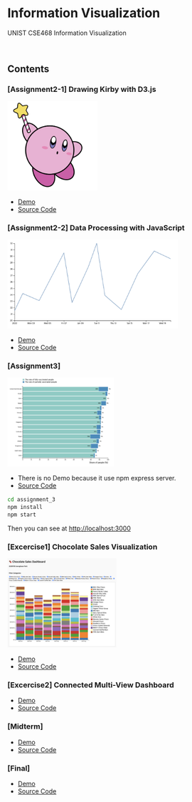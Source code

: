 # Information Visualization
UNIST CSE468 Information Visualization

<br>

## Contents

### [Assignment2-1] Drawing Kirby with D3.js
<img src = "assignment_2/1-1/kirby.png" height="200"/>

- [Demo](https://hoonably.github.io/information-visualization/assignment_2/1-1/assignment1-1)  
- [Source Code](https://github.com/hoonably/information-visualization/tree/main/assignment_2/1-1/)


### [Assignment2-2] Data Processing with JavaScript 
<img src = "assignment_2/1-2/1-2.png" height="200"/>

- [Demo](https://hoonably.github.io/information-visualization/assignment_2/1-2/assignment1-2)
- [Source Code](https://github.com/hoonably/information-visualization/tree/main/assignment_2/1-2/)
  
### [Assignment3]
<img src = "assignment_3/3.png" height="200"/>

- There is no Demo because it use npm express server.
- [Source Code](https://github.com/hoonably/information-visualization/tree/main/assignment_3/)

```bash
cd assignment_3
npm install
npm start
```
Then you can see  at [http://localhost:3000](http://localhost:3000)

### [Excercise1] Chocolate Sales Visualization 
<img src = "excercise_1/chocolate.png" height="200"/>

- [Demo](https://hoonably.github.io/information-visualization/excercise_1/)
- [Source Code](https://github.com/hoonably/information-visualization/tree/main/excercise_1/)

### [Excercise2] Connected Multi-View Dashboard
- [Demo](https://hoonably.github.io/information-visualization/excercise_2/)
- [Source Code](https://github.com/hoonably/information-visualization/tree/main/excercise_2/)

### [Midterm] 
- [Demo]()
- [Source Code]()
  
### [Final] 
- [Demo]()
- [Source Code]()

